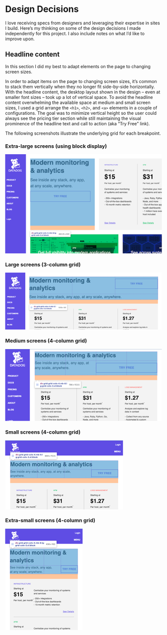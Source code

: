 # Design Decisions

I love receiving specs from designers and leveraging their expertise in sites I build. Here’s my thinking on some of the design decisions I made independently for this project. I also include notes on what I’d like to improve upon.

## Headline content

In this section I did my best to adapt elements on the page to changing screen sizes.

In order to adapt items on the page to changing screen sizes, it’s common to stack them vertically when they no longer fit side-by-side horizontally. With the headline content, the desktop layout shown in the design – even at smaller font sizes – took up a lot of vertical space. To avoid the headline content overwhelming the available space at medium and small screen sizes, I used a grid arrange the `<h1>`, `<h2>`, and `<a>` elements in a couple of configurations. The goal was to minimize vertical height so the user could always see the pricing tier section while still maintaining the visual prominence of the headline text and call to action (aka “Try Free” link).

The following screenshots illustrate the underlying grid for each breakpoint.

### Extra-large screens (using block display)
![screenshot of headline at extra-large screen size](/documentation/screenshots/headline-XL.png)

### Large screens (3-column grid)
![screenshot of headline at large screen size](/documentation/screenshots/headline-LG.png)

### Medium screens (4-column grid)
![screenshot of headline at medium screen size](/documentation/screenshots/headline-MD.png)

### Small screens (4-column grid)
![screenshot of headline at small screen size](/documentation/screenshots/headline-SM.png)

### Extra-small screens (4-column grid)
![screenshot of headline at extra small screen size](/documentation/screenshots/headline-XS.png)


